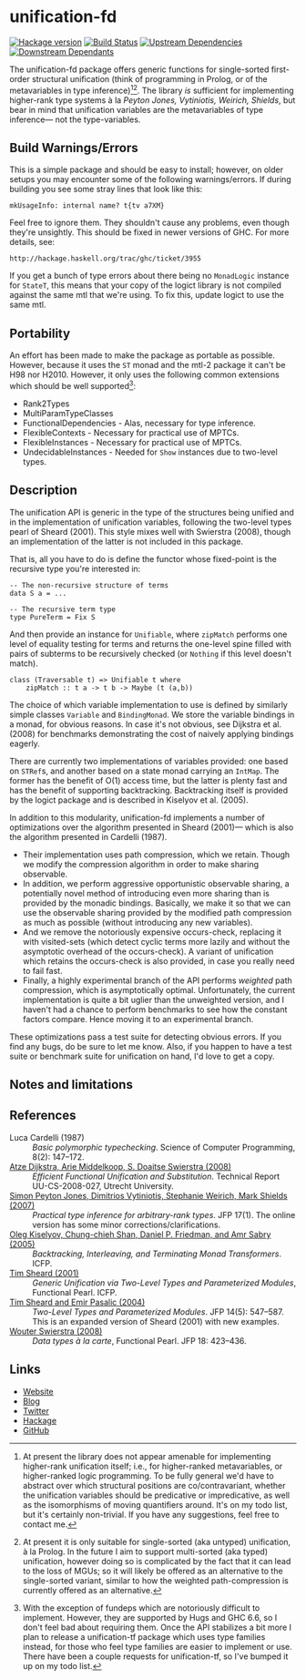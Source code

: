 unification-fd
==============
[![Hackage version](https://img.shields.io/hackage/v/unification-fd.svg?style=flat)](https://hackage.haskell.org/package/unification-fd)
[![Build Status](https://github.com/wrengr/unification-fd/workflows/CI/badge.svg)](https://github.com/wrengr/unification-fd/actions?query=workflow%3ACI)
[![Upstream Dependencies](https://img.shields.io/hackage-deps/v/unification-fd.svg?style=flat)](http://packdeps.haskellers.com/specific?package=unification-fd)
[![Downstream Dependants](https://img.shields.io/hackage-deps/v/unification-fd.svg?style=flat)](http://packdeps.haskellers.com/reverse/unification-fd)

The unification-fd package offers generic functions for single-sorted
first-order structural unification (think of programming in Prolog,
or of the metavariables in type inference)[^1][^2]. The library
*is* sufficient for implementing higher-rank type systems à la
_Peyton Jones, Vytiniotis, Weirich, Shields_, but bear in mind that
unification variables are the metavariables of type inference— not
the type-variables.


## Build Warnings/Errors

This is a simple package and should be easy to install; however,
on older setups you may encounter some of the following warnings/errors.
If during building you see some stray lines that look like this:

    mkUsageInfo: internal name? t{tv a7XM}

Feel free to ignore them. They shouldn't cause any problems, even
though they're unsightly. This should be fixed in newer versions
of GHC. For more details, see:

    http://hackage.haskell.org/trac/ghc/ticket/3955

If you get a bunch of type errors about there being no `MonadLogic`
instance for `StateT`, this means that your copy of the logict
library is not compiled against the same mtl that we're using. To
fix this, update logict to use the same mtl.


## Portability

An effort has been made to make the package as portable as possible.
However, because it uses the `ST` monad and the mtl-2 package it
can't be H98 nor H2010. However, it only uses the following common
extensions which should be well supported[^3]:

* Rank2Types
* MultiParamTypeClasses
* FunctionalDependencies - Alas, necessary for type inference.
* FlexibleContexts - Necessary for practical use of MPTCs.
* FlexibleInstances - Necessary for practical use of MPTCs.
* UndecidableInstances - Needed for `Show` instances due to two-level types.


## Description

The unification API is generic in the type of the structures being
unified and in the implementation of unification variables, following
the two-level types pearl of Sheard (2001). This style mixes well
with Swierstra (2008), though an implementation of the latter is
not included in this package.

That is, all you have to do is define the functor whose fixed-point
is the recursive type you're interested in:

    -- The non-recursive structure of terms
    data S a = ...

    -- The recursive term type
    type PureTerm = Fix S

And then provide an instance for `Unifiable`, where `zipMatch`
performs one level of equality testing for terms and returns the
one-level spine filled with pairs of subterms to be recursively
checked (or `Nothing` if this level doesn't match).

    class (Traversable t) => Unifiable t where
        zipMatch :: t a -> t b -> Maybe (t (a,b))

The choice of which variable implementation to use is defined by
similarly simple classes `Variable` and `BindingMonad`. We store
the variable bindings in a monad, for obvious reasons. In case it's
not obvious, see Dijkstra et al. (2008) for benchmarks demonstrating
the cost of naively applying bindings eagerly.

There are currently two implementations of variables provided: one
based on `STRef`s, and another based on a state monad carrying an
`IntMap`. The former has the benefit of O(1) access time, but the
latter is plenty fast and has the benefit of supporting backtracking.
Backtracking itself is provided by the logict package and is described
in Kiselyov et al. (2005).

In addition to this modularity, unification-fd implements a number
of optimizations over the algorithm presented in Sheard (2001)—
which is also the algorithm presented in Cardelli (1987).

* Their implementation uses path compression, which we retain.
    Though we modify the compression algorithm in order to make
    sharing observable.
* In addition, we perform aggressive opportunistic observable
    sharing, a potentially novel method of introducing even more
    sharing than is provided by the monadic bindings. Basically,
    we make it so that we can use the observable sharing provided
    by the modified path compression as much as possible (without
    introducing any new variables).
* And we remove the notoriously expensive occurs-check, replacing
    it with visited-sets (which detect cyclic terms more lazily and
    without the asymptotic overhead of the occurs-check). A variant
    of unification which retains the occurs-check is also provided,
    in case you really need to fail fast.
* Finally, a highly experimental branch of the API performs *weighted*
    path compression, which is asymptotically optimal. Unfortunately,
    the current implementation is quite a bit uglier than the
    unweighted version, and I haven't had a chance to perform
    benchmarks to see how the constant factors compare. Hence moving
    it to an experimental branch.

These optimizations pass a test suite for detecting obvious errors.
If you find any bugs, do be sure to let me know. Also, if you happen
to have a test suite or benchmark suite for unification on hand,
I'd love to get a copy.


## Notes and limitations

[^1]: At present the library does not appear amenable for implementing
higher-rank unification itself; i.e., for higher-ranked metavariables,
or higher-ranked logic programming. To be fully general we'd have
to abstract over which structural positions are co/contravariant,
whether the unification variables should be predicative or
impredicative, as well as the isomorphisms of moving quantifiers
around. It's on my todo list, but it's certainly non-trivial. If
you have any suggestions, feel free to contact me.

[^2]: At present it is only suitable for single-sorted (aka untyped)
unification, à la Prolog. In the future I aim to support multi-sorted
(aka typed) unification, however doing so is complicated by the
fact that it can lead to the loss of MGUs; so it will likely be
offered as an alternative to the single-sorted variant, similar to
how the weighted path-compression is currently offered as an
alternative.

[^3]: With the exception of fundeps which are notoriously difficult
to implement. However, they are supported by Hugs and GHC 6.6, so
I don't feel bad about requiring them. Once the API stabilizes a
bit more I plan to release a unification-tf package which uses type
families instead, for those who feel type families are easier to
implement or use. There have been a couple requests for unification-tf,
so I've bumped it up on my todo list.


## References

<dl>
<dt
    >Luca Cardelli (1987)</dt>
<dd><i>Basic polymorphic typechecking</i>.
    Science of Computer Programming, 8(2): 147–172.</dd>
<dt
    ><a href="http://www.cs.uu.nl/research/techreps/repo/CS-2008/2008-027.pdf"
    >Atze Dijkstra, Arie Middelkoop, S. Doaitse Swierstra (2008)</a></dt>
<dd><i>Efficient Functional Unification and Substitution</i>.
    Technical Report UU-CS-2008-027, Utrecht University.</dd>
<dt
    ><a href="http://research.microsoft.com/en-us/um/people/simonpj/papers/higher-rank/putting.pdf"
    >Simon Peyton Jones, Dimitrios Vytiniotis, Stephanie Weirich, Mark
    Shields (2007)</a></dt>
<dd><i>Practical type inference for arbitrary-rank types</i>.
    JFP 17(1). The online version has some minor corrections/clarifications.</dd>
<dt
    ><a href="http://www.cs.rutgers.edu/~ccshan/logicprog/LogicT-icfp2005.pdf"
    >Oleg Kiselyov, Chung-chieh Shan, Daniel P. Friedman, and Amr Sabry (2005)</a></dt>
<dd><i>Backtracking, Interleaving, and Terminating Monad Transformers</i>.
    ICFP.</dd>
<dt
    ><a href="http://web.cecs.pdx.edu/~sheard/papers/generic.ps"
    >Tim Sheard (2001)</a></dt>
<dd><i>Generic Unification via Two-Level Types and Parameterized Modules</i>,
    Functional Pearl. ICFP.</dd>
<dt
    ><a href="http://web.cecs.pdx.edu/~sheard/papers/JfpPearl.ps"
    >Tim Sheard and Emir Pasalic (2004)</a></dt>
<dd><i>Two-Level Types and Parameterized Modules</i>.
    JFP 14(5): 547–587.
    This is an expanded version of Sheard (2001) with new examples.</dd>
<dt
    ><a href="http://www.cs.ru.nl/~wouters/Publications/DataTypesALaCarte.pdf"
    >Wouter Swierstra (2008)</a></dt>
<dd><i>Data types à la carte</i>,
    Functional Pearl. JFP 18: 423–436.</dd>
</dl>


## Links

* [Website](https://wrengr.org/)
* [Blog](http://winterkoninkje.dreamwidth.org/)
* [Twitter](https://twitter.com/wrengr)
* [Hackage](http://hackage.haskell.org/package/unification-fd)
* [GitHub](https://github.com/wrengr/unification-fd)
